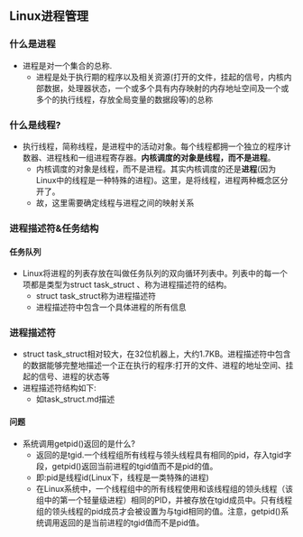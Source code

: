## Linux进程管理
### 什么是进程
+ 进程是对一个集合的总称.
   - 进程是处于执行期的程序以及相关资源(打开的文件，挂起的信号，内核内部数据，处理器状态，一个或多个具有内存映射的内存地址空间及一个或多个的执行线程，存放全局变量的数据段等)的总称
### 什么是线程?
+ 执行线程，简称线程，是进程中的活动对象。每个线程都拥一个独立的程序计数器、进程栈和一组进程寄存器。**内核调度的对象是线程，而不是进程**。
   - 内核调度的对象是线程，而不是进程。其实内核调度的还是**进程**(因为Linux中的线程是一种特殊的进程)。这里，是将线程，进程两种概念区分开了。
   - 故，这里需要确定线程与进程之间的映射关系
### 进程描述符&任务结构
#### 任务队列
+ Linux将进程的列表存放在叫做任务队列的双向循环列表中。列表中的每一个项都是类型为struct task_struct 、称为进程描述符的结构。
    - struct task_struct称为进程描述符
    - 进程描述符中包含一个具体进程的所有信息
###  进程描述符
+ struct task_struct相对较大，在32位机器上，大约1.7KB。进程描述符中包含的数据能够完整地描述一个正在执行的程序:打开的文件、进程的地址空间、挂起的信号、进程的状态等
+ 进程描述符结构如下:
    - 如task_struct.md描述
#### 问题
+ 系统调用getpid()返回的是什么?
   - 返回的是tgid.一个线程组所有线程与领头线程具有相同的pid，存入tgid字段，getpid()返回当前进程的tgid值而不是pid的值。
   - 即:pid是线程id(Linux下，线程是一类特殊的进程)
   - 在Linux系统中，一个线程组中的所有线程使用和该线程组的领头线程（该组中的第一个轻量级进程）相同的PID，并被存放在tgid成员中。只有线程组的领头线程的pid成员才会被设置为与tgid相同的值。注意，getpid()系统调用返回的是当前进程的tgid值而不是pid值。